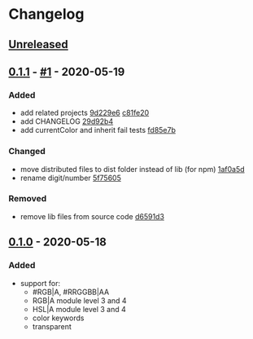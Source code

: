 # Changelog

## [Unreleased]

## [0.1.1] - [#1](https://github.com/noeldelgado/parse-css-color/pull/1) - 2020-05-19
### Added
- add related projects [9d229e6](https://github.com/noeldelgado/parse-css-color/commit/9d229e6dcd7b20801a522b30c7b419e4d3619352) [c81fe20](https://github.com/noeldelgado/parse-css-color/commit/c81fe2060bb2da0bb13a6091a5d7ec24d984184c)
- add CHANGELOG [29d92b4](https://github.com/noeldelgado/parse-css-color/commit/29d92b4ef93e6fd3a337afb20058eae24b5c7712)
- add currentColor and inherit fail tests [fd85e7b](https://github.com/noeldelgado/parse-css-color/commit/fd85e7b70ca425f06d364fe3350cfc418fa5874e)

### Changed
- move distributed files to dist folder instead of lib (for npm) [1af0a5d](https://github.com/noeldelgado/parse-css-color/commit/1af0a5d7b3c86620c6e3bd52df0b560099d23392)
- rename digit/number [5f75605](https://github.com/noeldelgado/parse-css-color/commit/5f75605c9c8135a8855e234dd1b28f052ce86f7c)

### Removed
- remove lib files from source code [d6591d3](https://github.com/noeldelgado/parse-css-color/commit/d6591d38824e68d0f3768cc61f8b4ba79384f35c)

## [0.1.0] - 2020-05-18
### Added
- support for:
  - #RGB|A, #RRGGBB|AA
  - RGB|A module level 3 and 4
  - HSL|A module level 3 and 4
  - color keywords
  - transparent

[Unreleased]: https://github.com/noeldelgado/parse-css-color/compare/v0.1.1...HEAD
[0.1.1]: https://github.com/noeldelgado/parse-css-color/compare/v0.1.0...v0.1.1
[0.1.0]: https://github.com/noeldelgado/parse-css-color/releases/tag/v0.1.0
